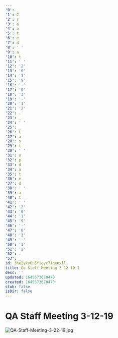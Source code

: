 ```yaml
---
'0': _
'1': C
'2': r
'3': e
'4': a
'5': t
'6': e
'7': d
'8': ' '
'9': a
'10': t
'11': ' '
'12': '2'
'13': '0'
'14': '1'
'15': '9'
'16': '-'
'17': '0'
'18': '3'
'19': '-'
'20': '1'
'21': '2'
'22': .
'23': _
'24': ' '
'25': _
'26': L
'27': a
'28': s
'29': t
'30': ' '
'31': u
'32': p
'33': d
'34': a
'35': t
'36': e
'37': d
'38': ' '
'39': a
'40': t
'41': ' '
'42': '2'
'43': '0'
'44': '1'
'45': '9'
'46': '-'
'47': '0'
'48': '3'
'49': '-'
'50': '1'
'51': '2'
'52': .
'53': _
id: 3he2yky6u5fieyc71qenxll
title: Qa Staff Meeting 3 12 19 1
desc: ''
updated: 1645573670470
created: 1645573670470
stub: false
isDir: false
---
```


# QA Staff Meeting 3-12-19


![QA-Staff-Meeting-3-22-19.jpg](/assets/qa-staff-meeting-3-22-19-3gz8x6a1oxmm.jpg)

